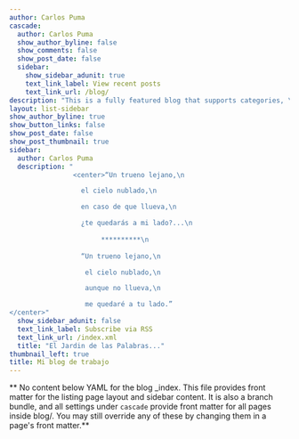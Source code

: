 ```yaml
---
author: Carlos Puma
cascade:
  author: Carlos Puma
  show_author_byline: false
  show_comments: false
  show_post_date: false
  sidebar:
    show_sidebar_adunit: true
    text_link_label: View recent posts
    text_link_url: /blog/
description: "This is a fully featured blog that supports categories, \ntags, series,and pagination.\n"
layout: list-sidebar
show_author_byline: true
show_button_links: false
show_post_date: false
show_post_thumbnail: true
sidebar:
  author: Carlos Puma
  description: " 
                <center>“Un trueno lejano,\n

                  el cielo nublado,\n

                  en caso de que llueva,\n

                  ¿te quedarás a mi lado?...\n
                  
                       **********\n
                  
                  “Un trueno lejano,\n

                   el cielo nublado,\n

                   aunque no llueva,\n

                   me quedaré a tu lado.”
</center>"
  show_sidebar_adunit: false
  text_link_label: Subscribe via RSS
  text_link_url: /index.xml
  title: "El Jardin de las Palabras..."
thumbnail_left: true
title: Mi blog de trabajo
---
```


** No content below YAML for the blog _index. This file provides front matter for the listing page layout and sidebar content. It is also a branch bundle, and all settings under `cascade` provide front matter for all pages inside blog/. You may still override any of these by changing them in a page's front matter.**
